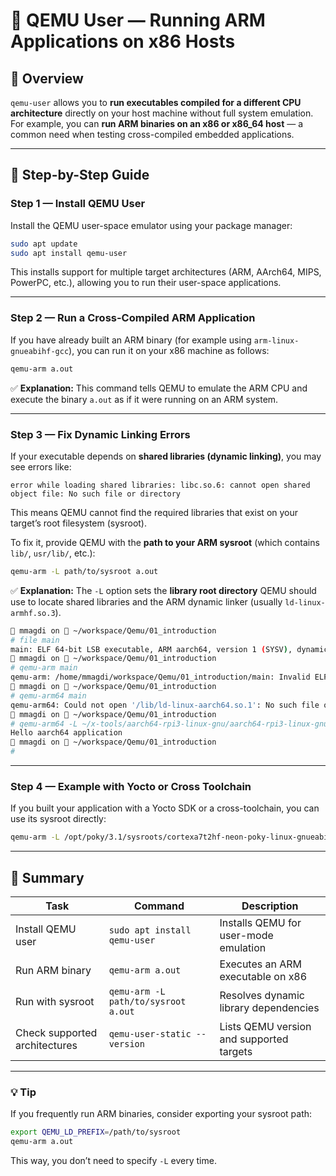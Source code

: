 # 🧠 QEMU User — Running ARM Applications on x86 Hosts

## 📘 Overview

`qemu-user` allows you to **run executables compiled for a different CPU architecture** directly on your host machine without full system emulation.
For example, you can **run ARM binaries on an x86 or x86_64 host** — a common need when testing cross-compiled embedded applications.

---

## 🧩 Step-by-Step Guide

### **Step 1 — Install QEMU User**

Install the QEMU user-space emulator using your package manager:

```bash
sudo apt update
sudo apt install qemu-user
```

This installs support for multiple target architectures (ARM, AArch64, MIPS, PowerPC, etc.), allowing you to run their user-space applications.

---

### **Step 2 — Run a Cross-Compiled ARM Application**

If you have already built an ARM binary (for example using `arm-linux-gnueabihf-gcc`), you can run it on your x86 machine as follows:

```bash
qemu-arm a.out
```

✅ **Explanation:**
This command tells QEMU to emulate the ARM CPU and execute the binary `a.out` as if it were running on an ARM system.

---

### **Step 3 — Fix Dynamic Linking Errors**

If your executable depends on **shared libraries (dynamic linking)**, you may see errors like:

```
error while loading shared libraries: libc.so.6: cannot open shared object file: No such file or directory
```

This means QEMU cannot find the required libraries that exist on your target’s root filesystem (sysroot).

To fix it, provide QEMU with the **path to your ARM sysroot** (which contains `lib/`, `usr/lib/`, etc.):

```bash
qemu-arm -L path/to/sysroot a.out
```

✅ **Explanation:**
The `-L` option sets the **library root directory** QEMU should use to locate shared libraries and the ARM dynamic linker (usually `ld-linux-armhf.so.3`).

```bash
 mmagdi on  ~/workspace/Qemu/01_introduction 
# file main
main: ELF 64-bit LSB executable, ARM aarch64, version 1 (SYSV), dynamically linked, interpreter /lib/ld-linux-aarch64.so.1, for GNU/Linux 5.15.189, with debug_info, not stripped
 mmagdi on  ~/workspace/Qemu/01_introduction 
# qemu-arm main
qemu-arm: /home/mmagdi/workspace/Qemu/01_introduction/main: Invalid ELF image for this architecture
 mmagdi on  ~/workspace/Qemu/01_introduction 
# qemu-arm64 main
qemu-arm64: Could not open '/lib/ld-linux-aarch64.so.1': No such file or directory
 mmagdi on  ~/workspace/Qemu/01_introduction 
# qemu-arm64 -L ~/x-tools/aarch64-rpi3-linux-gnu/aarch64-rpi3-linux-gnu/sysroot/ main
Hello aarch64 application
 mmagdi on  ~/workspace/Qemu/01_introduction 
# 

```

---

### **Step 4 — Example with Yocto or Cross Toolchain**

If you built your application with a Yocto SDK or a cross-toolchain, you can use its sysroot directly:

```bash
qemu-arm -L /opt/poky/3.1/sysroots/cortexa7t2hf-neon-poky-linux-gnueabi/ ./my_app
```

---

## 🧠 Summary

| Task                          | Command                             | Description                              |
| ----------------------------- | ----------------------------------- | ---------------------------------------- |
| Install QEMU user             | `sudo apt install qemu-user`        | Installs QEMU for user-mode emulation    |
| Run ARM binary                | `qemu-arm a.out`                    | Executes an ARM executable on x86        |
| Run with sysroot              | `qemu-arm -L path/to/sysroot a.out` | Resolves dynamic library dependencies    |
| Check supported architectures | `qemu-user-static --version`        | Lists QEMU version and supported targets |

---

### 💡 Tip

If you frequently run ARM binaries, consider exporting your sysroot path:

```bash
export QEMU_LD_PREFIX=/path/to/sysroot
qemu-arm a.out
```

This way, you don’t need to specify `-L` every time.
